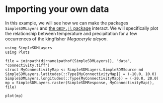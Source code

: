 # Importing your own data

In this example, we will see how we can make the packages `SimpleSDMLayers` and
[the `GBIF.jl` package](https://ecojulia.github.io/GBIF.jl/dev/) interact. We
will specifically plot the relationship between temperature and precipitation
for a few occurrences of the kingfisher *Megaceryle alcyon*.

```@example temp
using SimpleSDMLayers
using Plots

file = joinpath(dirname(pathof(SimpleSDMLayers)), "data", "connectivity.tiff")
struct MyConnectivityMap <: SimpleSDMLayers.SimpleSDMSource nd
SimpleSDMLayers.latitudes(::Type{MyConnectivityMap}) = (-10.0, 10.0)
SimpleSDMLayers.longitudes(::Type{MyConnectivityMap}) = (-20.0, 20.0)
mp = SimpleSDMLayers.raster(SimpleSDMResponse, MyConnectivityMap(), file)

plot(mp)
```
